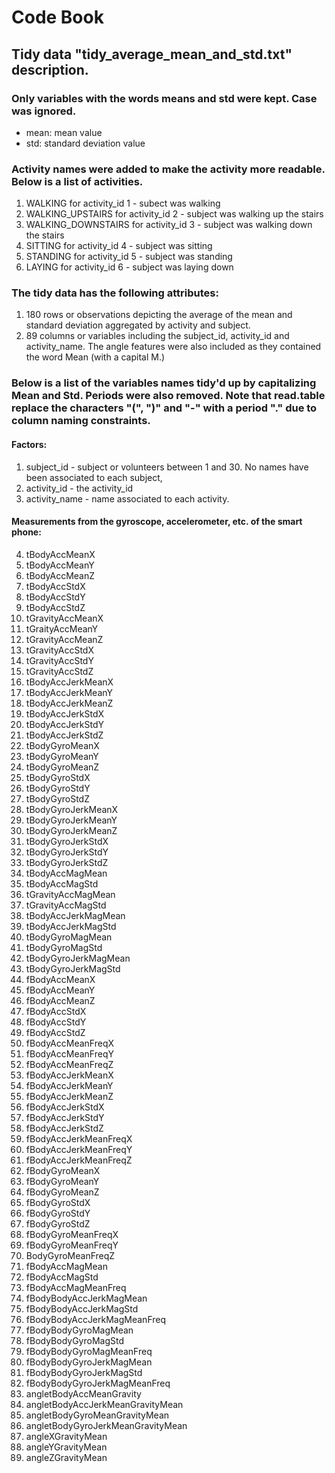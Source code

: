 # Code Book

## Tidy data "tidy_average_mean_and_std.txt" description.

### Only variables with the words means and std were kept.  Case was ignored.
- mean: mean value
- std: standard deviation value

### Activity names were added to make the activity more readable.  Below is a list of activities.
1.  WALKING for activity_id 1 - subect was walking 
2.  WALKING_UPSTAIRS for activity_id 2 - subject was walking up the stairs
3.  WALKING_DOWNSTAIRS for activity_id 3  - subject was walking down the stairs
4.  SITTING for activity_id 4 - subject was sitting
5.  STANDING for activity_id 5 - subject was standing
6.  LAYING for activity_id 6 - subject was laying down

### The tidy data has the following attributes:
1.  180 rows or observations depicting the average of the mean and standard deviation aggregated by activity and subject.
2.  89 columns or variables including the subject_id, activity_id and activity_name.  The angle features were also included as they contained the word Mean (with a capital M.)

###  Below is a list of the variables names tidy'd up by capitalizing Mean and Std.  Periods were also removed.  Note that read.table replace the characters "(", ")" and "-" with a period "." due to column naming constraints.

#### Factors:
1.  subject_id - subject or volunteers between 1 and 30. No names have been associated to each subject,
2.  activity_id - the activity_id
3.  activity_name - name associated to each activity.

#### Measurements from the gyroscope, accelerometer, etc. of the smart phone:
4.  tBodyAccMeanX
5.  tBodyAccMeanY
6.  tBodyAccMeanZ
7.  tBodyAccStdX
8.  tBodyAccStdY
9.  tBodyAccStdZ
10. tGravityAccMeanX
11. tGraityAccMeanY
12. tGravityAccMeanZ
13. tGravityAccStdX
14. tGravityAccStdY
15. tGravityAccStdZ
16. tBodyAccJerkMeanX
17. tBodyAccJerkMeanY
18. tBodyAccJerkMeanZ
19. tBodyAccJerkStdX
20. tBodyAccJerkStdY
21. tBodyAccJerkStdZ
22. tBodyGyroMeanX
23. tBodyGyroMeanY
24. tBodyGyroMeanZ
25. tBodyGyroStdX
26. tBodyGyroStdY
27. tBodyGyroStdZ
28. tBodyGyroJerkMeanX
29. tBodyGyroJerkMeanY
30. tBodyGyroJerkMeanZ
31. tBodyGyroJerkStdX
32. tBodyGyroJerkStdY
33. tBodyGyroJerkStdZ
34. tBodyAccMagMean
35. tBodyAccMagStd
36. tGravityAccMagMean
37. tGravityAccMagStd
38. tBodyAccJerkMagMean
39. tBodyAccJerkMagStd
40. tBodyGyroMagMean
41. tBodyGyroMagStd
42. tBodyGyroJerkMagMean
43. tBodyGyroJerkMagStd
44. fBodyAccMeanX
45. fBodyAccMeanY
46. fBodyAccMeanZ
47. fBodyAccStdX
48. fBodyAccStdY
49. fBodyAccStdZ
50. fBodyAccMeanFreqX
51. fBodyAccMeanFreqY
52. fBodyAccMeanFreqZ
53. fBodyAccJerkMeanX
54. fBodyAccJerkMeanY
55. fBodyAccJerkMeanZ
56. fBodyAccJerkStdX
57. fBodyAccJerkStdY
58. fBodyAccJerkStdZ
59. fBodyAccJerkMeanFreqX
60. fBodyAccJerkMeanFreqY
61. fBodyAccJerkMeanFreqZ
62. fBodyGyroMeanX
63. fBodyGyroMeanY
64. fBodyGyroMeanZ
65. fBodyGyroStdX
66. fBodyGyroStdY
67. fBodyGyroStdZ
68. fBodyGyroMeanFreqX
69. fBodyGyroMeanFreqY
70. BodyGyroMeanFreqZ
71. fBodyAccMagMean
72. fBodyAccMagStd
73. fBodyAccMagMeanFreq
74. fBodyBodyAccJerkMagMean
75. fBodyBodyAccJerkMagStd
76. fBodyBodyAccJerkMagMeanFreq
77. fBodyBodyGyroMagMean
78. fBodyBodyGyroMagStd
79. fBodyBodyGyroMagMeanFreq
80. fBodyBodyGyroJerkMagMean
81. fBodyBodyGyroJerkMagStd
82. fBodyBodyGyroJerkMagMeanFreq
83. angletBodyAccMeanGravity
84. angletBodyAccJerkMeanGravityMean
85. angletBodyGyroMeanGravityMean
86. angletBodyGyroJerkMeanGravityMean
87. angleXGravityMean
88. angleYGravityMean
89. angleZGravityMean


